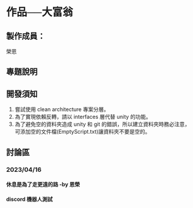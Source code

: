 # 作品──大富翁
## 製作成員：

榮恩

## 專題說明

## 開發須知
1. 嘗試使用 clean architecture 專案分層。
1. 為了實現依賴反轉，請以 interfaces 層代替 unity 的功能。
1. 為了避免空的資料夾造成 unity 和 git 的錯誤，所以建立資料夾時務必注意，可添加空的文件檔(EmptyScript.txt)讓資料夾不要是空的。

## 討論區
### 2023/04/16
#### 休息是為了走更遠的路 -by 恩榮
#### discord 機器人測試

